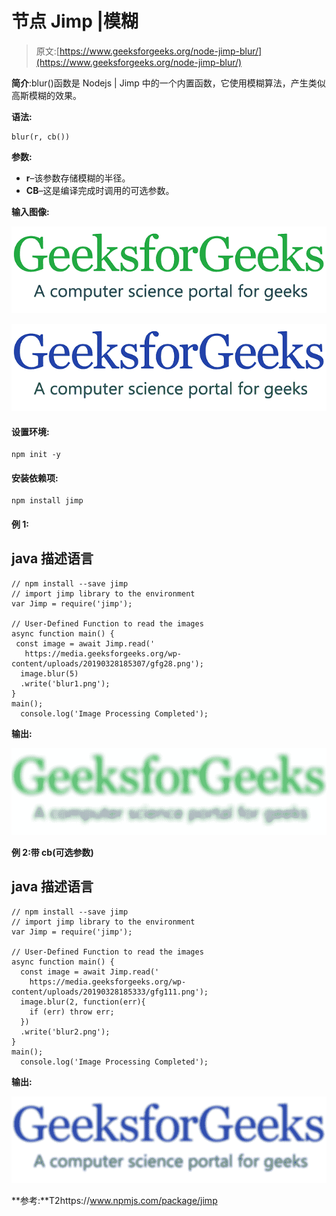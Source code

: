 # 节点 Jimp |模糊

> 原文:[https://www.geeksforgeeks.org/node-jimp-blur/](https://www.geeksforgeeks.org/node-jimp-blur/)

**简介**:blur()函数是 Nodejs | Jimp 中的一个内置函数，它使用模糊算法，产生类似高斯模糊的效果。

**语法:**

```
blur(r, cb())
```

**参数:**

*   **r**–该参数存储模糊的半径。
*   **CB**–这是编译完成时调用的可选参数。

**输入图像:**

![](img/11d75a22300d1eaf21322ef1a88a13d0.png)

![](img/290a52d70280cfd5211f5083f062f10e.png)

#### **设置环境:**

```
npm init -y
```

#### 安装依赖项:

```
npm install jimp 
```

#### **例 1:**

## java 描述语言

```
// npm install --save jimp
// import jimp library to the environment
var Jimp = require('jimp');

// User-Defined Function to read the images
async function main() {
 const image = await Jimp.read('
   https://media.geeksforgeeks.org/wp-content/uploads/20190328185307/gfg28.png');
  image.blur(5)
  .write('blur1.png');
}
main();
  console.log('Image Processing Completed');
```

**输出:**

![](img/d94cd29afbe88567b0b4d4175b671244.png)

**例 2:带 cb(可选参数)**

## java 描述语言

```
// npm install --save jimp
// import jimp library to the environment
var Jimp = require('jimp');

// User-Defined Function to read the images
async function main() {
  const image = await Jimp.read('
    https://media.geeksforgeeks.org/wp-content/uploads/20190328185333/gfg111.png');
  image.blur(2, function(err){
    if (err) throw err;
  })
  .write('blur2.png');
}
main();
  console.log('Image Processing Completed');
```

**输出:**

![](img/28cedf6352a0288ead503aec20739054.png)

**参考:**T2https://www.npmjs.com/package/jimp